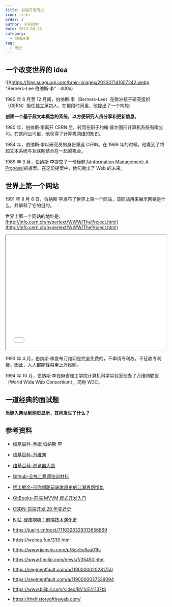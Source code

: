 ```yaml
---
title: 前端开发简史
icon: lishi
order: 2
author: 小孙同学
date: 2023-03-25
category:
  - 前端开发
tag:
  - 简史
---
```


## 一个改变世界的 idea

![](https://files.sunguoqi.com/brain-images/202307141657242.webp "Berners-Lee 伯纳斯·李" =400x)

1980 年 6 月至 12 月间，伯纳斯·李（Berners-Lee）在欧洲核子研究组织（CERN）担任独立承包人，在那段时间里，他提出了一个构想:

**创建一个基于超文本概念的系统，以方便研究人员分享和更新信息。**

1980 年，伯纳斯·李离开 CERN 后，转而任职于约翰·普尔图形计算机系统有限公司。在这间公司里，他获得了计算机网络的知识。

1984 年，伯纳斯·李以研究员的身份重返 CERN。在 1989 年的时候，他看到了将超文本系统与互联网结合在一起的机会。

1989 年 3 月，伯纳斯·李提交了一份标题为[Information Management: A Proposal](https://cds.cern.ch/record/369245/files/dd-89-001.pdf)的提案。在这份提案中，他勾勒出了 Web 的未来。

## 世界上第一个网站

1991 年 8 月 6 日，伯纳斯·李发布了世界上第一个网站，该网站用来展示网络是什么，并解释了它的目的。

世界上第一个网站的地址是: [http://info.cern.ch/hypertext/WWW/TheProject.html](http://info.cern.ch/hypertext/WWW/TheProject.html)

<iframe src="/pages/www.html"
        width="100%" height="360" frameborder="1" style="background-color: #fff;"
        allowfullscreen sandbox>
</iframe>

1993 年 4 月，伯纳斯·李宣布万维网是完全免费的，不申请专利权，不征收专利费。因此，人人都能轻易用上万维网。

1994 年 10 月，伯纳斯·李在麻省理工学院计算机科学实验室创办了万维网联盟（World Wide Web Consortium），简称 W3C。

## 一道经典的面试题

**当键入网址到网页显示，其间发生了什么？**

## 参考资料

- [维基百科-蒂姆·伯纳斯·李](https://zh.wikipedia.org/wiki/%E8%92%82%E5%A7%86%C2%B7%E4%BC%AF%E7%BA%B3%E6%96%AF-%E6%9D%8E)

- [维基百科-万维网](https://zh.wikipedia.org/zh-hans/%E4%B8%87%E7%BB%B4%E7%BD%91)

- [维基百科-浏览器大战](https://zh.wikipedia.org/wiki/%E6%B5%8F%E8%A7%88%E5%99%A8%E5%A4%A7%E6%88%98)

- [Github-全栈工程师培训材料](https://github.com/ruanyf/jstraining)

- [稀土掘金-带你领略前端发展史的江湖恩怨情仇](https://juejin.cn/post/6901076337855823880)

- [GitBooks-前端 MVVM 模式开发入门](https://mactaivsh.gitbooks.io/vue-guide-book/content/chapter1.html)

- [CSDN-前端开发 20 年变迁史](https://blog.csdn.net/csdnnews/article/details/90745990)

- [B 站-硬核唠嗑：前端技术演化史](https://www.bilibili.com/video/BV19t4y1A7CP)

- https://juejin.cn/post/7116326329313656869

- https://wuhou.fun/330.html

- https://www.jianshu.com/p/8dc5c6aa01fc

- https://www.finclip.com/news/f/35450.html

- https://segmentfault.com/a/1190000020281750

- https://segmentfault.com/a/1190000037539094

- https://www.bilibili.com/video/BV1cE41137tS

- https://thehistoryoftheweb.com/

<!-- ![](https://files.sunguoqi.com/brain-images/202308101755970.jpg) -->
